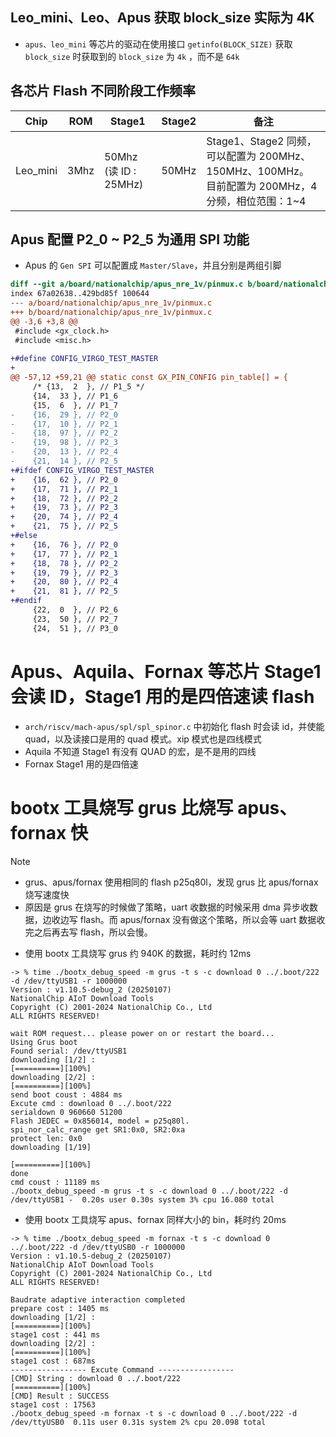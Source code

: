 
## Leo_mini、Leo、Apus 获取 block_size 实际为 4K
- `apus、leo_mini`  等芯片的驱动在使用接口 ` getinfo(BLOCK_SIZE) ` 获取 `block_size` 时获取到的 `block_size`  为 `4k` ，而不是 `64k` 



## 各芯片 Flash 不同阶段工作频率

| Chip     | ROM  | Stage1                  | Stage2 | 备注                                                                        |
| -------- | ---- | ----------------------- | ------ | ------------------------------------------------------------------------- |
| Leo_mini | 3Mhz | 50Mhz<br>(读 ID : 25MHz) | 50MHz  | Stage1、Stage2 同频，可以配置为 200MHz、150MHz、100MHz。<br>目前配置为 200MHz，4分频，相位范围：1~4 |





## Apus 配置 P2_0 ~ P2_5 为通用 SPI 功能
- Apus 的 `Gen SPI` 可以配置成 `Master/Slave`，并且分别是两组引脚
```diff
diff --git a/board/nationalchip/apus_nre_1v/pinmux.c b/board/nationalchip/apus_nre_1v/pinmux.c
index 67a02638..429bd85f 100644
--- a/board/nationalchip/apus_nre_1v/pinmux.c
+++ b/board/nationalchip/apus_nre_1v/pinmux.c
@@ -3,6 +3,8 @@
 #include <gx_clock.h>
 #include <misc.h>
 
+#define CONFIG_VIRGO_TEST_MASTER
+
@@ -57,12 +59,21 @@ static const GX_PIN_CONFIG pin_table[] = {
     /* {13,  2  }, // P1_5 */
     {14,  33 }, // P1_6
     {15,  6  }, // P1_7
-    {16,  29 }, // P2_0
-    {17,  10 }, // P2_1
-    {18,  97 }, // P2_2
-    {19,  98 }, // P2_3
-    {20,  13 }, // P2_4
-    {21,  14 }, // P2_5
+#ifdef CONFIG_VIRGO_TEST_MASTER
+    {16,  62 }, // P2_0
+    {17,  71 }, // P2_1
+    {18,  72 }, // P2_2
+    {19,  73 }, // P2_3
+    {20,  74 }, // P2_4
+    {21,  75 }, // P2_5
+#else
+    {16,  76 }, // P2_0
+    {17,  77 }, // P2_1
+    {18,  78 }, // P2_2
+    {19,  79 }, // P2_3
+    {20,  80 }, // P2_4
+    {21,  81 }, // P2_5
+#endif
     {22,  0  }, // P2_6
     {23,  50 }, // P2_7
     {24,  51 }, // P3_0
```




# Apus、Aquila、Fornax 等芯片 Stage1 会读 ID，Stage1 用的是四倍速读 flash
- `arch/riscv/mach-apus/spl/spl_spinor.c` 中初始化 flash 时会读 id，并使能 quad，以及读接口是用的 quad 模式。xip 模式也是四线模式 
- Aquila 不知道 Stage1 有没有 QUAD 的宏，是不是用的四线
- Fornax Stage1 用的是四倍速 



# bootx 工具烧写 grus 比烧写 apus、fornax 快

> [!Note] 
>  -  grus、apus/fornax 使用相同的 flash p25q80l，发现 grus 比 apus/fornax 烧写速度快
>  - 原因是 grus 在烧写的时候做了策略，uart 收数据的时候采用 dma 异步收数据，边收边写 flash。而 apus/fornax 没有做这个策略，所以会等 uart 数据收完之后再去写 flash，所以会慢。



- 使用 bootx 工具烧写 grus 约 940K 的数据，耗时约 12ms
```
-> % time ./bootx_debug_speed -m grus -t s -c download 0 ../.boot/222 -d /dev/ttyUSB1 -r 1000000 
Version : v1.10.5-debug_2 (20250107)
NationalChip AIoT Download Tools
Copyright (C) 2001-2024 NationalChip Co., Ltd
ALL RIGHTS RESERVED!

wait ROM request... please power on or restart the board...
Using Grus boot
Found serial: /dev/ttyUSB1
downloading [1/2] : 
[==========][100%]
downloading [2/2] : 
[==========][100%]
send boot coust : 4884 ms
Excute cmd : download 0 ../.boot/222
serialdown 0 960660 51200
Flash JEDEC = 0x856014, model = p25q80l.
spi_nor_calc_range get SR1:0x0, SR2:0xa 
protect len: 0x0
downloading [1/19]

[==========][100%]
done
cmd coust : 11189 ms
./bootx_debug_speed -m grus -t s -c download 0 ../.boot/222 -d /dev/ttyUSB1 -  0.20s user 0.30s system 3% cpu 16.080 total
```
- 使用 bootx 工具烧写 apus、fornax 同样大小的 bin，耗时约 20ms
```
-> % time ./bootx_debug_speed -m fornax -t s -c download 0 ../.boot/222 -d /dev/ttyUSB0 -r 1000000 
Version : v1.10.5-debug_2 (20250107)
NationalChip AIoT Download Tools
Copyright (C) 2001-2024 NationalChip Co., Ltd
ALL RIGHTS RESERVED!

Baudrate adaptive interaction completed
prepare cost : 1405 ms
downloading [1/2] : 
[==========][100%]
stage1 cost : 441 ms
downloading [2/2] : 
[==========][100%]
stage1 cost : 687ms
----------------- Excute Command -----------------
[CMD] String : download 0 ../.boot/222
[==========][100%]
[CMD] Result : SUCCESS
stage1 cost : 17563
./bootx_debug_speed -m fornax -t s -c download 0 ../.boot/222 -d /dev/ttyUSB0  0.11s user 0.31s system 2% cpu 20.098 total
```


